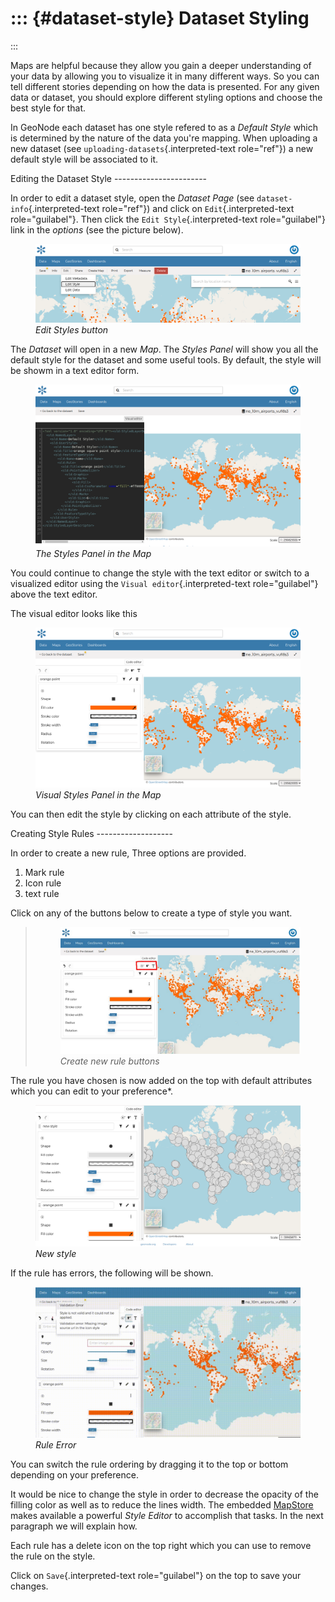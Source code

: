 ::: {#dataset-style}
Dataset Styling
=============
:::

Maps are helpful because they allow you gain a deeper understanding of your data by allowing you to visualize it in many different ways.
So you can tell different stories depending on how the data is presented.
For any given data or dataset, you should explore different styling options and choose the best style for that.

In GeoNode each dataset has one style refered to as a *Default Style* which is determined by the nature of the data you\'re mapping. When uploading a new dataset (see `uploading-datasets`{.interpreted-text role="ref"}) a new default style will be associated to it.

Editing the Dataset Style
\-\-\-\-\-\-\-\-\-\-\-\-\-\-\-\-\-\-\-\-\-\--

In order to edit a dataset style, open the *Dataset Page* (see `dataset-info`{.interpreted-text role="ref"}) and click on `Edit`{.interpreted-text role="guilabel"}. Then click the `Edit Style`{.interpreted-text role="guilabel"} link in the *options* (see the picture below).

<figure>
<img src="img/edit_style_button.png" class="align-center" alt="img/edit_style_button.png" />
<figcaption><em>Edit Styles button</em></figcaption>
</figure>

The *Dataset* will open in a new *Map*. The *Styles Panel* will show you all the default style for the dataset and some useful tools. By default, the style will be showm in a text editor form.

<figure>
<img src="img/styles_map_panel.png" class="align-center" alt="img/styles_map_panel.png" />
<figcaption><em>The Styles Panel in the Map</em></figcaption>
</figure>

You could continue to change the style with the text editor or switch to a visualized editor using the `Visual editor`{.interpreted-text role="guilabel"} above the text editor.

The visual editor looks like this

<figure>
<img src="img/visual_styles_map_panel.png" class="align-center" alt="img/visual_styles_map_panel.png" />
<figcaption><em>Visual Styles Panel in the Map</em></figcaption>
</figure>

You can then edit the style by clicking on each attribute of the style.

Creating Style Rules
\-\-\-\-\-\-\-\-\-\-\-\-\-\-\-\-\-\--

In order to create a new rule, Three options are provided.

1.  Mark rule
2.  Icon rule
3.  text rule

Click on any of the buttons below to create a type of style you want.

> <figure>
> <img src="img/add_style_buttons.png" class="align-center" alt="img/add_style_buttons.png" />
> <figcaption><em>Create new rule buttons</em></figcaption>
> </figure>

The rule you have chosen is now added on the top with default attributes which you can edit to your preference\*.

<figure>
<img src="img/new_rule.png" class="align-center" alt="img/new_rule.png" />
<figcaption><em>New style</em></figcaption>
</figure>

If the rule has errors, the following will be shown.

<figure>
<img src="img/edit_style_error.png" class="align-center" alt="img/edit_style_error.png" />
<figcaption><em>Rule Error</em></figcaption>
</figure>

You can switch the rule ordering by dragging it to the top or bottom depending on your preference.

It would be nice to change the style in order to decrease the opacity of the filling color as well as to reduce the lines width.
The embedded [MapStore](https://mapstore2.geo-solutions.it/mapstore/#/) makes available a powerful *Style Editor* to accomplish that tasks. In the next paragraph we will explain how.

Each rule has a delete icon on the top right which you can use to remove the rule on the style.

Click on `Save`{.interpreted-text role="guilabel"} on the top to save your changes.
